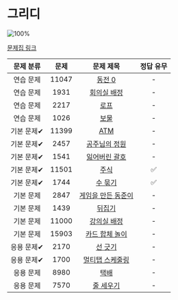 # 그리디

![100%](https://progress-bar.xyz/2/?scale=17&title=progress&width=500&color=babaca&suffix=/17)

[문제집 링크](https://www.acmicpc.net/workbook/view/7320)

| 문제 분류 | 문제 | 문제 제목 | 정답 유무 |
| :--: | :--: | :--: | :--: |
| 연습 문제 | 11047 | [동전 0](https://www.acmicpc.net/problem/11047) | - |
| 연습 문제 | 1931 | [회의실 배정](https://www.acmicpc.net/problem/1931) | - |
| 연습 문제 | 2217 | [로프](https://www.acmicpc.net/problem/2217) | - |
| 연습 문제 | 1026 | [보물](https://www.acmicpc.net/problem/1026) | - |
| 기본 문제✔ | 11399 | [ATM](https://www.acmicpc.net/problem/11399) | - |
| 기본 문제✔ | 2457 | [공주님의 정원](https://www.acmicpc.net/problem/2457) | - |
| 기본 문제✔ | 1541 | [잃어버린 괄호](https://www.acmicpc.net/problem/1541) | - |
| 기본 문제✔ | 11501 | [주식](https://www.acmicpc.net/problem/11501) | ✅ |
| 기본 문제✔ | 1744 | [수 묶기](https://www.acmicpc.net/problem/1744) | ✅ |
| 기본 문제 | 2847 | [게임을 만든 동준이](https://www.acmicpc.net/problem/2847) | - |
| 기본 문제 | 1439 | [뒤집기](https://www.acmicpc.net/problem/1439) | - |
| 기본 문제 | 11000 | [강의실 배정](https://www.acmicpc.net/problem/11000) | - |
| 기본 문제 | 15903 | [카드 합체 놀이](https://www.acmicpc.net/problem/15903) | - |
| 응용 문제✔ | 2170 | [선 긋기](https://www.acmicpc.net/problem/2170) | - |
| 응용 문제✔ | 1700 | [멀티탭 스케줄링](https://www.acmicpc.net/problem/1700) | - |
| 응용 문제 | 8980 | [택배](https://www.acmicpc.net/problem/8980) | - |
| 응용 문제 | 7570 | [줄 세우기](https://www.acmicpc.net/problem/7570) | - |
